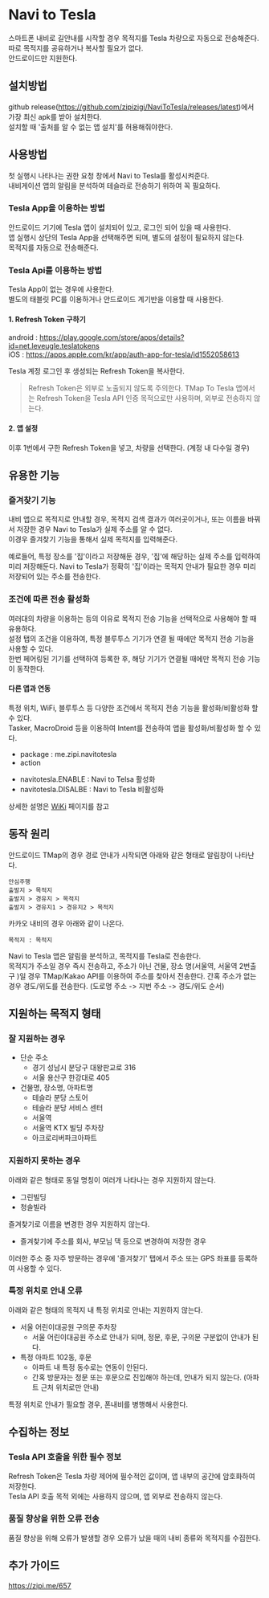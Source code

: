 # Navi to Tesla  
스마트폰 내비로 길안내를 시작할 경우 목적지를 Tesla 차량으로 자동으로 전송해준다.  
따로 목적지를 공유하거나 복사할 필요가 없다.  
안드로이드만 지원한다.  

## 설치방법
github release(https://github.com/zipizigi/NaviToTesla/releases/latest)에서 가장 최신 apk를 받아 설치한다.  
설치할 때 '출처를 알 수 없는 앱 설치'를 허용해줘야한다. 


## 사용방법  
첫 실행시 나타나는 권한 요청 창에서 Navi to Tesla를 활성시켜준다.  
내비게이션 앱의 알림을 분석하여 테슬라로 전송하기 위하여 꼭 필요하다. 

### Tesla App을 이용하는 방법
안드로이드 기기에 Tesla 앱이 설치되어 있고, 로그인 되어 있을 때 사용한다.  
앱 실행시 상단의 Tesla App을 선택해주면 되며, 별도의 설정이 필요하지 않는다.   
목적지를 자동으로 전송해준다.  

### Tesla Api를 이용하는 방법 
Tesla App이 없는 경우에 사용한다.  
별도의 태블릿 PC를 이용하거나 안드로이드 계기반을 이용할 때 사용한다.  

#### 1. Refresh Token 구하기  
android : https://play.google.com/store/apps/details?id=net.leveugle.teslatokens  
iOS : https://apps.apple.com/kr/app/auth-app-for-tesla/id1552058613  
  
Tesla 계정 로그인 후 생성되는 Refresh Token을 복사한다.  

> Refresh Token은 외부로 노출되지 않도록 주의한다.
> TMap To Tesla 앱에서는 Refresh Token을 Tesla API 인증 목적으로만 사용하며, 외부로 전송하지 않는다.

#### 2. 앱 설정

이후 1번에서 구한 Refresh Token을 넣고, 차량을 선택한다. (계정 내 다수일 경우)  


## 유용한 기능

### 즐겨찾기 기능 
내비 앱으로 목적지로 안내할 경우, 목적지 검색 결과가 여러곳이거나, 또는 이름을 바꿔서 저장한 경우 Navi to Tesla가 실제 주소를 알 수 없다.  
이경우 즐겨찾기 기능을 통해서 실제 목적지를 입력해준다.   

예로들어, 특정 장소를 '집'이라고 저장해둔 경우, '집'에 해당하는 실제 주소를 입력하여 미리 저장해둔다. 
Navi to Tesla가 정확히 '집'이라는 목적지 안내가 필요한 경우 미리 저장되어 있는 주소를 전송한다.  

### 조건에 따른 전송 활성화 
여러대의 차량을 이용하는 등의 이유로 목적지 전송 기능을 선택적으로 사용해야 할 때 유용하다.   
설정 탭의 조건을 이용하여, 특정 블루투스 기기가 연결 될 때에만 목적지 전송 기능을 사용할 수 있다.  
한번 페어링된 기기를 선택하여 등록한 후, 해당 기기가 연결될 때에만 목적지 전송 기능이 동작한다.   

#### 다른 앱과 연동
특정 위치, WiFi, 블루투스 등 다양한 조건에서 목적지 전송 기능을 활성화/비활성화 할 수 있다.    
Tasker, MacroDroid 등을 이용하여 Intent를 전송하여 앱을 활성화/비활성화 할 수 있다.  
* package : me.zipi.navitotesla  
* action   
- navitotesla.ENABLE   : Navi to Telsa 활성화  
- navitotesla.DISALBE  : Navi to Tesla 비활성화  

상세한 설명은 [WiKi](https://github.com/zipizigi/NaviToTesla/wiki) 페이지를 참고  


## 동작 원리
안드로이드 TMap의 경우 경로 안내가 시작되면 아래와 같은 형태로 알림창이 나타난다.
```
안심주행
출발지 > 목적지
출발지 > 경유지 > 목적지
출발지 > 경유지1 > 경유지2 > 목적지
```
카카오 내비의 경우 아래와 같이 나온다.
```
목적지 : 목적지 
```

Navi to Tesla 앱은 알림을 분석하고, 목적지를 Tesla로 전송한다.  
목적지가 주소일 경우 즉시 전송하고, 주소가 아닌 건물, 장소 명(서울역, 서울역 2번출구 )일 경우 TMap/Kakao API를 이용하여 주소를 찾아서 전송한다.
간혹 주소가 없는 경우 경도/위도를 전송한다. (도로명 주소 -> 지번 주소 -> 경도/위도 순서)

## 지원하는 목적지 형태
### 잘 지원하는 경우
 - 단순 주소 
	 - 경기 성남시 분당구 대왕판교로 316
	 - 서울 용산구 한강대로 405 
 - 건물명, 장소명, 아파트명
	 - 테슬라 분당 스토어
	 - 테슬라 분당 서비스 센터
	 - 서울역
	 - 서울역 KTX 빌딩 주차장
	 - 아크로리버파크아파트

### 지원하지 못하는 경우
아래와 같은 형태로 동일 명칭이 여러개 나타나는 경우 지원하지 않는다.
- 그린빌딩 
- 청솔빌라

즐겨찾기로 이름을 변경한 경우 지원하지 않는다.
- 즐겨찾기에 주소를 회사, 부모님 댁 등으로 변경하여 저장한 경우

이러한 주소 중 자주 방문하는 경우에 '즐겨찾기' 탭에서 주소 또는 GPS 좌표를 등록하여 사용할 수 있다. 

### 특정 위치로 안내 오류
아래와 같은 형태의 목적지 내 특정 위치로 안내는 지원하지 않는다.
- 서울 어린이대공원 구의문 주차장
	- 서울 어린이대공원 주소로 안내가 되며, 정문, 후문, 구의문 구분없이 안내가 된다.
- 특정 아파트 102동, 후문
	- 아파트 내 특정 동수로는 연동이 안된다.
	- 간혹 방문자는 정문 또는 후문으로 진입해야 하는데, 안내가 되지 않는다. (아파트 근처 위치로만 안내)

특정 위치로 안내가 필요할 경우, 폰내비를 병행해서 사용한다.

## 수집하는 정보
### Tesla API 호출을 위한 필수 정보
Refresh Token은 Tesla 차량 제어에 필수적인 값이며, 앱 내부의 공간에 암호화하여 저장한다.  
Tesla API 호출 목적 외에는 사용하지 않으며, 앱 외부로 전송하지 않는다.  
  
### 품질 향상을 위한 오류 전송
품질 향상을 위해 오류가 발생할 경우 오류가 났을 때의 내비 종류와 목적지를 수집한다.  



## 추가 가이드
https://zipi.me/657


